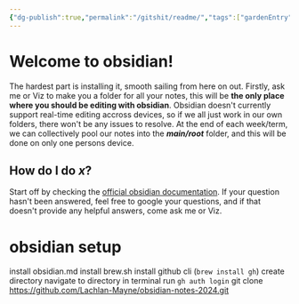 ```yaml
---
{"dg-publish":true,"permalink":"/gitshit/readme/","tags":["gardenEntry"],"noteIcon":""}
---
```



# Welcome to obsidian!
The hardest part is installing it, smooth sailing from here on out. Firstly, ask me or Viz to make you a folder for all your notes, this will be **the only place where you should be editing with obsidian**. Obsidian doesn't currently support real-time editing accross devices, so if we all just work in our own folders, there won't be any issues to resolve. At the end of each week/term, we can collectively pool our notes into the ***main/root*** folder, and this will be done on only one persons device.

## How do I do $x$?
Start off by checking the [official obsidian documentation](https://help.obsidian.md/Home). If your question hasn't been answered, feel free to google your questions, and if that doesn't provide any helpful answers, come ask me or Viz.

# obsidian setup
install obsidian.md
install brew.sh
install github cli (``brew install gh``)
create directory
navigate to directory in terminal
run ``gh auth login``
git clone https://github.com/Lachlan-Mayne/obsidian-notes-2024.git
